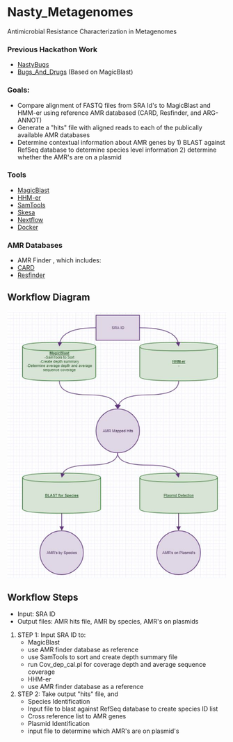 # Nasty_Metagenomes
Antimicrobial Resistance Characterization in Metagenomes

### Previous Hackathon Work
* [NastyBugs](https://github.com/NCBI-Hackathons/MetagenomicAntibioticResistance)
* [Bugs_And_Drugs](https://github.com/NCBI-Hackathons/Bugs_And_Drugs) (Based on MagicBlast)

### Goals:
* Compare alignment of FASTQ files from SRA Id's to MagicBlast and HMM-er using reference AMR databased (CARD, Resfinder, and ARG-ANNOT)
* Generate a "hits" file with aligned reads to each of the publically available AMR databases
* Determine contextual information about AMR genes by 1) BLAST against RefSeq database to determine species level information 2) determine whether the AMR's are on a plasmid

### Tools
* [MagicBlast](https://ncbi.github.io/magicblast/)
* [HHM-er](https://github.com/EddyRivasLab/hmmer)
* [SamTools](https://github.com/samtools)
* [Skesa](https://github.com/ncbi/SKESA)
* [Nextflow](https://www.nextflow.io/)
* [Docker](https://www.docker.com/)

### AMR Databases
* AMR Finder , which includes:
 * [CARD](https://card.mcmaster.ca/)
 * [Resfinder](https://cge.cbs.dtu.dk/services/ResFinder/)

## Workflow Diagram
![workflow](https://github.com/NCBI-Hackathons/Nasty_Metagenomes/blob/master/images/Workflow.JPG)

## Workflow Steps
* Input: SRA ID
* Output files: AMR hits file, AMR by species, AMR's on plasmids

1. STEP 1: Input SRA ID to:
   * MagicBlast
    * use AMR finder database as reference
    * use SamTools to sort and create depth summary file
    * run Cov_dep_cal.pl for coverage depth and average sequence coverage
   * HHM-er
    * use AMR finder database as a reference
2. STEP 2: Take output "hits" file, and 
   * Species Identification
    * Input file to blast against RefSeq database to create species ID list
    * Cross reference list to AMR genes
   * Plasmid Identification
   * input file to determine which AMR's are on plasmid's

